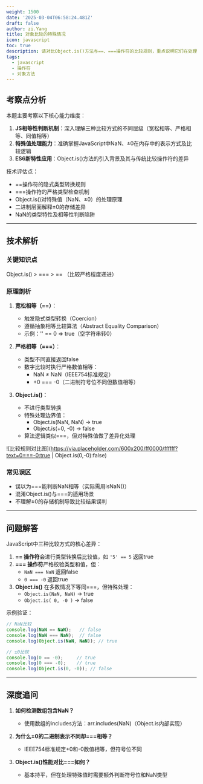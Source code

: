 ```yaml
---
weight: 1500
date: '2025-03-04T06:58:24.481Z'
draft: false
author: zi.Yang
title: 对象比较的特殊情况
icon: javascript
toc: true
description: 请对比Object.is()方法与==、===操作符的比较规则，重点说明它们在处理+0/-0和NaN时的行为差异，并给出具体示例。
tags:
  - javascript
  - 操作符
  - 对象方法
---
```


## 考察点分析

本题主要考察以下核心能力维度：
1. **JS相等性判断机制**：深入理解三种比较方式的不同层级（宽松相等、严格相等、同值相等）
2. **特殊值处理能力**：准确掌握JavaScript中NaN、±0在内存中的表示方式及比较逻辑
3. **ES6新特性应用**：Object.is()方法的引入背景及其与传统比较操作符的差异

技术评估点：
- ==操作符的隐式类型转换规则
- ===操作符的严格类型检查机制
- Object.is()对特殊值（NaN、±0）的处理原理
- 二进制层面解释±0的存储差异
- NaN的类型特性及相等性判断陷阱

---

## 技术解析

### 关键知识点
Object.is() > === > == （比较严格程度递进）

### 原理剖析
1. **宽松相等（==）**：
   - 触发隐式类型转换（Coercion）
   - 遵循抽象相等比较算法（Abstract Equality Comparison）
   - 示例：'' == 0 => true（空字符串转0）

2. **严格相等（===）**：
   - 类型不同直接返回false
   - 数字比较时执行严格数值相等：
     - NaN ≠ NaN（IEEE754标准规定）
     - +0 === -0（二进制符号位不同但数值相等）

3. **Object.is()**：
   - 不进行类型转换
   - 特殊处理边界值：
     - Object.is(NaN, NaN) → true
     - Object.is(+0, -0) → false
   - 算法逻辑类似===，但对特殊值做了差异化处理

![比较规则对比图](https://via.placeholder.com/600x200/ff0000/ffffff?text=0===-0:true | Object.is(0,-0):false)

### 常见误区
- 误以为===能判断NaN相等（实际需用isNaN()）
- 混淆Object.is()与===的适用场景
- 不理解±0的存储机制导致比较结果误判

---

## 问题解答

JavaScript中三种比较方式的核心差异：
1. **== 操作符**会进行类型转换后比较值，如 `'5' == 5` 返回true
2. **=== 操作符**严格校验类型和值，但：
   - `NaN === NaN` 返回false
   - `0 === -0` 返回true
3. **Object.is()** 在多数情况下等同===，但特殊处理：
   - `Object.is(NaN, NaN)` → true
   - `Object.is( 0, -0 )` → false

示例验证：
```javascript
// NaN比较
console.log(NaN == NaN);   // false
console.log(NaN === NaN);  // false
console.log(Object.is(NaN, NaN)); // true

// ±0比较
console.log(0 == -0);     // true
console.log(0 === -0);    // true
console.log(Object.is(0, -0)); // false
```

---

## 深度追问

1. **如何检测数组包含NaN？**
   - 使用数组的includes方法：arr.includes(NaN)（Object.is内部实现）

2. **为什么±0的二进制表示不同却===相等？**
   - IEEE754标准规定+0和-0数值相等，但符号位不同

3. **Object.is()性能对比===如何？**
   - 基本持平，但在处理特殊值时需要额外判断符号位和NaN类型